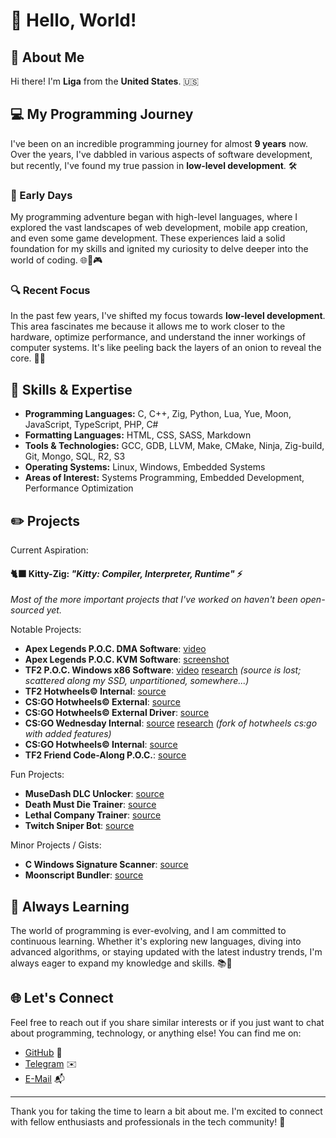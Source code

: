 # 👋 Hello, World!

## 🌟 About Me

Hi there! I'm **Liga** from the **United States**. 🇺🇸

## 💻 My Programming Journey

I've been on an incredible programming journey for almost **9 years** now. Over the years, I've dabbled in various aspects of software development, but recently, I've found my true passion in **low-level development**. 🛠️

### 🏁 Early Days

My programming adventure began with high-level languages, where I explored the vast landscapes of web development, mobile app creation, and even some game development. These experiences laid a solid foundation for my skills and ignited my curiosity to delve deeper into the world of coding. 🌐📱🎮

### 🔍 Recent Focus

In the past few years, I've shifted my focus towards **low-level development**. This area fascinates me because it allows me to work closer to the hardware, optimize performance, and understand the inner workings of computer systems. It's like peeling back the layers of an onion to reveal the core. 🧅🔧

## 🚀 Skills & Expertise

- **Programming Languages:** C, C++, Zig, Python, Lua, Yue, Moon, JavaScript, TypeScript, PHP, C#
- **Formatting Languages:** HTML, CSS, SASS, Markdown
- **Tools & Technologies:** GCC, GDB, LLVM, Make, CMake, Ninja, Zig-build, Git, Mongo, SQL, R2, S3
- **Operating Systems:** Linux, Windows, Embedded Systems
- **Areas of Interest:** Systems Programming, Embedded Development, Performance Optimization

## ✏️ Projects

Current Aspiration:
#### 🐈‍⬛ **Kitty-Zig**: *"Kitty: Compiler, Interpreter, Runtime"* ⚡

*Most of the more important projects that I've worked on haven't been open-sourced yet.*

Notable Projects:
- **Apex Legends P.O.C. DMA Software**: [video](https://cdn.discordapp.com/attachments/1202668614658818172/1252396723259707512/1718665045263.mp4?ex=66d39fd7&is=66d24e57&hm=96e858d30d63305547da75a7bbcb319b64cc4546a71babacde590eea253e1255&)
- **Apex Legends P.O.C. KVM Software**: [screenshot](https://cdn.discordapp.com/attachments/1195872762024186077/1196200418582208623/170526680147932125.png?ex=66d38774&is=66d235f4&hm=25f4ae361ed07a2ed5641bc24fbf051c610369f48b31a31bedab1692b18c2cc6&)
- **TF2 P.O.C. Windows x86 Software**: [video](https://cdn.discordapp.com/attachments/850323948587450368/1140362894291247154/16919540936303043.mp4?ex=66d36bb4&is=66d21a34&hm=6674834cd96a0c1c4f939f2e222b88428ff3e85a4b47c7f11e90b38c2ea6199d&) [research](https://www.unknowncheats.me/forum/team-fortress-2-a/593509-alternative-third-person-angles.html) *(source is lost; scattered along my SSD, unpartitioned, somewhere...)*
- **TF2 Hotwheels© Internal**: [source](https://github.com/hotwheels-vip/tf2-internal/)
- **CS:GO Hotwheels© External**: [source](https://github.com/hotwheels-vip/csgo-external)
- **CS:GO Hotwheels© External Driver**: [source](https://github.com/hotwheels-vip/csgo-external-driver)
- **CS:GO Wednesday Internal**: [source](https://github.com/windows-fryer/wednesday-csgo) [research](https://www.unknowncheats.me/forum/3324734-post4.html) *(fork of hotwheels cs:go with added features)* 
- **CS:GO Hotwheels© Internal**: [source](https://github.com/hotwheels-vip/csgo-internal)
- **TF2 Friend Code-Along P.O.C.**: [source](https://github.com/windows-fryer/skeletons_cx)

Fun Projects:
- **MuseDash DLC Unlocker**: [source](https://github.com/windows-fryer/musedash-unlocker)
- **Death Must Die Trainer**: [source](https://github.com/windows-fryer/death-must-gamble)
- **Lethal Company Trainer**: [source](https://github.com/wednesdaywtf/lethal-company)
- **Twitch Sniper Bot**: [source](https://github.com/windows-fryer/sniper-bot/)

Minor Projects / Gists:
- **C Windows Signature Scanner**: [source](https://github.com/windows-fryer/CigFinder)
- **Moonscript Bundler**: [source](https://github.com/windows-fryer/moon_bundler)

## 🌱 Always Learning

The world of programming is ever-evolving, and I am committed to continuous learning. Whether it's exploring new languages, diving into advanced algorithms, or staying updated with the latest industry trends, I'm always eager to expand my knowledge and skills. 📚🚀

## 🌐 Let's Connect

Feel free to reach out if you share similar interests or if you just want to chat about programming, technology, or anything else! You can find me on:

- [GitHub](https://github.com/windows-fryer/windows-fryer/) 🐙
- [Telegram](https://t.me/intCast) ✉️
- [E-Mail](mailto:liga@wednesday.wtf) 📬

---

Thank you for taking the time to learn a bit about me. I'm excited to connect with fellow enthusiasts and professionals in the tech community! 🚀
